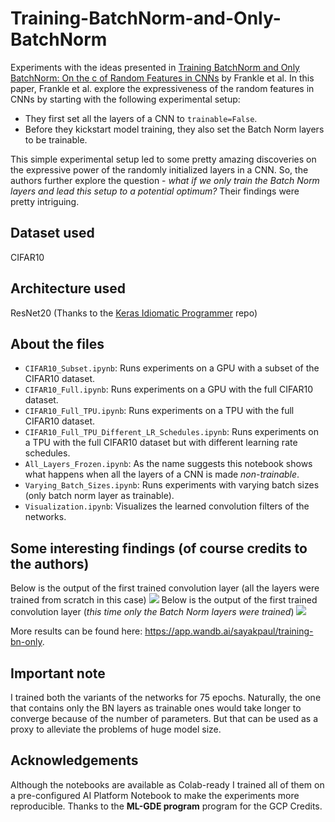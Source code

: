 # Training-BatchNorm-and-Only-BatchNorm
Experiments with the ideas presented in [Training BatchNorm and Only BatchNorm: On the c of Random Features in CNNs](https://arxiv.org/abs/2003.00152) by Frankle et al. In this paper, Frankle et al. explore the expressiveness of the random features in CNNs by starting with the following experimental setup:
- They first set all the layers of a CNN to `trainable=False`. 
- Before they kickstart model training, they also set the Batch Norm layers to be trainable. 

This simple experimental setup led to some pretty amazing discoveries on the expressive power of the randomly initialized layers in a CNN. So, the authors further explore the question - *what if we only train the Batch Norm layers and lead this setup to a potential optimum?* Their findings were pretty intriguing.

## Dataset used
CIFAR10

## Architecture used
ResNet20 (Thanks to the [Keras Idiomatic Programmer](https://github.com/GoogleCloudPlatform/keras-idiomatic-programmer) repo)

## About the files
- `CIFAR10_Subset.ipynb`: Runs experiments on a GPU with a subset of the CIFAR10 dataset. 
- `CIFAR10_Full.ipynb`: Runs experiments on a GPU with the full CIFAR10 dataset.
- `CIFAR10_Full_TPU.ipynb`: Runs experiments on a TPU with the full CIFAR10 dataset.
- `CIFAR10_Full_TPU_Different_LR_Schedules.ipynb`: Runs experiments on a TPU with the full CIFAR10 dataset but with different learning rate schedules.
- `All_Layers_Frozen.ipynb`: As the name suggests this notebook shows what happens when all the layers of a CNN is made _non-trainable_.
- `Varying_Batch_Sizes.ipynb`: Runs experiments with varying batch sizes (only batch norm layer as trainable).
- `Visualization.ipynb`: Visualizes the learned convolution filters of the networks. 

## Some interesting findings (of course credits to the authors)
Below is the output of the first trained convolution layer (all the layers were trained from scratch in this case)
![](https://i.ibb.co/p1YZtQL/image.png)
Below is the output of the first trained convolution layer (*this time only the Batch Norm layers were trained*)
![](https://i.ibb.co/74gLSxr/image.png)

More results can be found here: https://app.wandb.ai/sayakpaul/training-bn-only. 

## Important note
I trained both the variants of the networks for 75 epochs. Naturally, the one that contains only the BN layers as trainable ones would take longer to converge because of the number of parameters. But that can be used as a proxy to alleviate the problems of huge model size.

## Acknowledgements
Although the notebooks are available as Colab-ready I trained all of them on a pre-configured AI Platform Notebook to make the experiments more reproducible. Thanks to the **ML-GDE program** program for the GCP Credits. 
